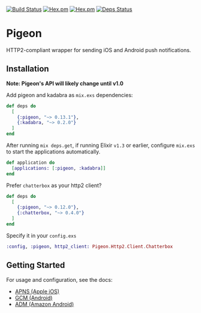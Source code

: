 [![Build Status](https://travis-ci.org/codedge-llc/pigeon.svg?branch=master)](https://travis-ci.org/codedge-llc/pigeon)
[![Hex.pm](http://img.shields.io/hexpm/v/pigeon.svg)](https://hex.pm/packages/pigeon) [![Hex.pm](http://img.shields.io/hexpm/dt/pigeon.svg)](https://hex.pm/packages/pigeon)
[![Deps Status](https://beta.hexfaktor.org/badge/all/github/codedge-llc/pigeon.svg)](https://beta.hexfaktor.org/github/codedge-llc/pigeon)
# Pigeon
HTTP2-compliant wrapper for sending iOS and Android push notifications.

## Installation
**Note: Pigeon's API will likely change until v1.0**

Add pigeon and kadabra as `mix.exs` dependencies:
  ```elixir
  def deps do
    [
      {:pigeon, "~> 0.13.1"},
      {:kadabra, "~> 0.2.0"}
    ]
  end
  ```
  
After running `mix deps.get`, if running Elixir `v1.3` or earlier, configure `mix.exs`
to start the applications automatically.
  ```elixir
  def application do
    [applications: [:pigeon, :kadabra]]
  end
  ```
  

Prefer `chatterbox` as your http2 client?
  ```elixir
  def deps do
    [
      {:pigeon, "~> 0.12.0"},
      {:chatterbox, "~> 0.4.0"}
    ]
  end
  ```

Specify it in your `config.exs`
  ```elixir
  :config, :pigeon, http2_client: Pigeon.Http2.Client.Chatterbox
  ```

## Getting Started
For usage and configuration, see the docs:
* [APNS (Apple iOS)](https://hexdocs.pm/pigeon/apns-apple-ios.html)
* [GCM (Android)](https://hexdocs.pm/pigeon/gcm-android.html)
* [ADM (Amazon Android)](https://hexdocs.pm/pigeon/adm-amazon-android.html)
